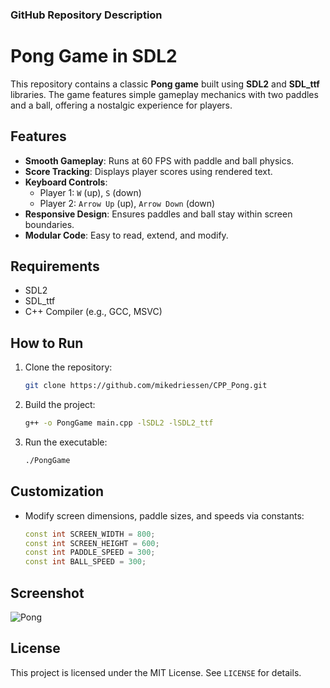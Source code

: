 ### GitHub Repository Description

# Pong Game in SDL2

This repository contains a classic **Pong game** built using **SDL2** and **SDL_ttf** libraries. The game features simple gameplay mechanics with two paddles and a ball, offering a nostalgic experience for players.

## Features
- **Smooth Gameplay**: Runs at 60 FPS with paddle and ball physics.
- **Score Tracking**: Displays player scores using rendered text.
- **Keyboard Controls**:
  - Player 1: `W` (up), `S` (down)
  - Player 2: `Arrow Up` (up), `Arrow Down` (down)
- **Responsive Design**: Ensures paddles and ball stay within screen boundaries.
- **Modular Code**: Easy to read, extend, and modify.

## Requirements
- SDL2
- SDL_ttf
- C++ Compiler (e.g., GCC, MSVC)

## How to Run
1. Clone the repository:
   ```bash
   git clone https://github.com/mikedriessen/CPP_Pong.git
   ```
2. Build the project:
   ```bash
   g++ -o PongGame main.cpp -lSDL2 -lSDL2_ttf
   ```
3. Run the executable:
   ```bash
   ./PongGame
   ```

## Customization
- Modify screen dimensions, paddle sizes, and speeds via constants:
  ```cpp
  const int SCREEN_WIDTH = 800;
  const int SCREEN_HEIGHT = 600;
  const int PADDLE_SPEED = 300;
  const int BALL_SPEED = 300;
  ```

## Screenshot
![Pong](https://github.com/user-attachments/assets/4e07c767-b0bf-43a4-bdb0-123aa5a7b414)


## License
This project is licensed under the MIT License. See `LICENSE` for details.
